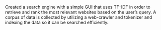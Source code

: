 Created a search engine with a simple GUI that uses TF-IDF in order to retrieve 
and rank the most relevant websites based on the user’s query. 
A corpus of data is collected by utilizing a web-crawler and tokenizer and 
indexing the data so it can be searched efficiently. 
